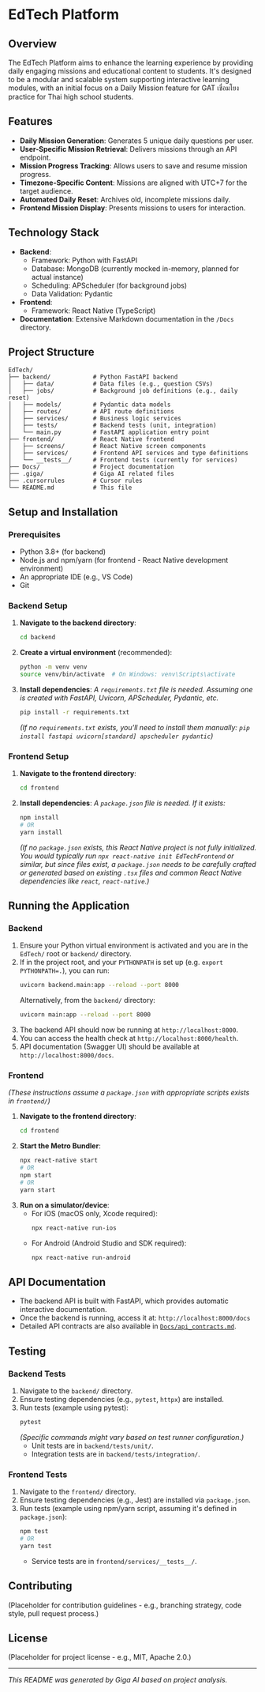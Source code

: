# EdTech Platform

## Overview

The EdTech Platform aims to enhance the learning experience by providing daily engaging missions and educational content to students. It's designed to be a modular and scalable system supporting interactive learning modules, with an initial focus on a Daily Mission feature for GAT เชื่อมโยง practice for Thai high school students.

## Features

*   **Daily Mission Generation**: Generates 5 unique daily questions per user.
*   **User-Specific Mission Retrieval**: Delivers missions through an API endpoint.
*   **Mission Progress Tracking**: Allows users to save and resume mission progress.
*   **Timezone-Specific Content**: Missions are aligned with UTC+7 for the target audience.
*   **Automated Daily Reset**: Archives old, incomplete missions daily.
*   **Frontend Mission Display**: Presents missions to users for interaction.

## Technology Stack

*   **Backend**:
    *   Framework: Python with FastAPI
    *   Database: MongoDB (currently mocked in-memory, planned for actual instance)
    *   Scheduling: APScheduler (for background jobs)
    *   Data Validation: Pydantic
*   **Frontend**:
    *   Framework: React Native (TypeScript)
*   **Documentation**: Extensive Markdown documentation in the `/Docs` directory.

## Project Structure

```
EdTech/
├── backend/            # Python FastAPI backend
│   ├── data/           # Data files (e.g., question CSVs)
│   ├── jobs/           # Background job definitions (e.g., daily reset)
│   ├── models/         # Pydantic data models
│   ├── routes/         # API route definitions
│   ├── services/       # Business logic services
│   ├── tests/          # Backend tests (unit, integration)
│   └── main.py         # FastAPI application entry point
├── frontend/           # React Native frontend
│   ├── screens/        # React Native screen components
│   ├── services/       # Frontend API services and type definitions
│   └── __tests__/      # Frontend tests (currently for services)
├── Docs/               # Project documentation
├── .giga/              # Giga AI related files
├── .cursorrules        # Cursor rules
└── README.md           # This file
```

## Setup and Installation

### Prerequisites

*   Python 3.8+ (for backend)
*   Node.js and npm/yarn (for frontend - React Native development environment)
*   An appropriate IDE (e.g., VS Code)
*   Git

### Backend Setup

1.  **Navigate to the backend directory**:
    ```bash
    cd backend
    ```
2.  **Create a virtual environment** (recommended):
    ```bash
    python -m venv venv
    source venv/bin/activate  # On Windows: venv\Scripts\activate
    ```
3.  **Install dependencies**:
    *A `requirements.txt` file is needed. Assuming one is created with FastAPI, Uvicorn, APScheduler, Pydantic, etc.*
    ```bash
    pip install -r requirements.txt
    ```
    *(If no `requirements.txt` exists, you'll need to install them manually: `pip install fastapi uvicorn[standard] apscheduler pydantic`)*

### Frontend Setup

1.  **Navigate to the frontend directory**:
    ```bash
    cd frontend
    ```
2.  **Install dependencies**:
    *A `package.json` file is needed. If it exists:*
    ```bash
    npm install
    # OR
    yarn install
    ```
    *(If no `package.json` exists, this React Native project is not fully initialized. You would typically run `npx react-native init EdTechFrontend` or similar, but since files exist, a `package.json` needs to be carefully crafted or generated based on existing `.tsx` files and common React Native dependencies like `react`, `react-native`.)*

## Running the Application

### Backend

1.  Ensure your Python virtual environment is activated and you are in the `EdTech/` root or `backend/` directory.
2.  If in the project root, and your `PYTHONPATH` is set up (e.g. `export PYTHONPATH=.`), you can run:
    ```bash
    uvicorn backend.main:app --reload --port 8000
    ```
    Alternatively, from the `backend/` directory:
    ```bash
    uvicorn main:app --reload --port 8000
    ```
3.  The backend API should now be running at `http://localhost:8000`.
4.  You can access the health check at `http://localhost:8000/health`.
5.  API documentation (Swagger UI) should be available at `http://localhost:8000/docs`.

### Frontend

*(These instructions assume a `package.json` with appropriate scripts exists in `frontend/`)*

1.  **Navigate to the frontend directory**:
    ```bash
    cd frontend
    ```
2.  **Start the Metro Bundler**:
    ```bash
    npx react-native start
    # OR
    npm start
    # OR
    yarn start
    ```
3.  **Run on a simulator/device**:
    *   For iOS (macOS only, Xcode required):
        ```bash
        npx react-native run-ios
        ```
    *   For Android (Android Studio and SDK required):
        ```bash
        npx react-native run-android
        ```

## API Documentation

*   The backend API is built with FastAPI, which provides automatic interactive documentation.
*   Once the backend is running, access it at: `http://localhost:8000/docs`
*   Detailed API contracts are also available in [`Docs/api_contracts.md`](./Docs/api_contracts.md).

## Testing

### Backend Tests

1.  Navigate to the `backend/` directory.
2.  Ensure testing dependencies (e.g., `pytest`, `httpx`) are installed.
3.  Run tests (example using pytest):
    ```bash
    pytest
    ```
    *(Specific commands might vary based on test runner configuration.)*
    *   Unit tests are in `backend/tests/unit/`.
    *   Integration tests are in `backend/tests/integration/`.

### Frontend Tests

1.  Navigate to the `frontend/` directory.
2.  Ensure testing dependencies (e.g., Jest) are installed via `package.json`.
3.  Run tests (example using npm/yarn script, assuming it's defined in `package.json`):
    ```bash
    npm test
    # OR
    yarn test
    ```
    *   Service tests are in `frontend/services/__tests__/`.

## Contributing

(Placeholder for contribution guidelines - e.g., branching strategy, code style, pull request process.)

## License

(Placeholder for project license - e.g., MIT, Apache 2.0.)

---
*This README was generated by Giga AI based on project analysis.* 